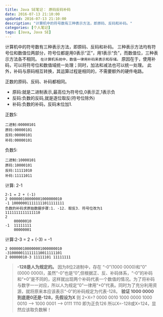 ```yaml
---
title: Java SE笔记： 原码反码补码
date: 2016-07-13 21:10:00
updated: 2016-07-13 21:10:00
description: "计算机中的符号数有三种表示方法，即原码、反码和补码。"
categories: [个人笔记]
tags: [Java, Java SE]
---
```


计算机中的符号数有三种表示方法，即原码、反码和补码。
三种表示方法均有符号位和数值位两部分，符号位都是用0表示“正”，用1表示“负”，而数值位，三种表示方法各不相同。
`在计算机系统中，数值一律用补码来表示和存储。`
原因在于，使用补码，可以将符号位和数值域统一处理；同时，加法和减法也可以统一处理。
此外，补码与原码相互转换，其运算过程是相同的，不需要额外的硬件电路。

正数的原码、反码、补码都相同。
- 原码:就是二进制表示,最高位为符号位,0表示正,1表示负
- 反码:负数的反码,就是逐位取反(符号位除外)
- 补码:负数的补码，反码末位加1.

正数5:
```
二进制:00000101
原码:00000101
反码:00000101
补码:00000101
```

负数5:
```
二进制:10000101
原码:10000101
反码:11111010
补码:11111011
```

计算: 2-1
```
2-1 = 2 + (-1)
2 000000100000001000000010
-1 100000011111111011111111
负数的补码求原始数据步骤:1. -12. 取反3. 符号位改为1
1111111111111110
2
    00000010 
-1  11111111
    00000001
```

计算:2-3 = 2 + (-3) = -1
```
2 000000100000001000000010
-3100000111111110011111101
2 00000010-3 11111101 11111111
```

> **-128是人为规定的。**
> 因为8位2进制中，存在 “-0”(1000 0000)和"0"(0000 0000)，虽然“-0”也是“0”,但根据正、反、补码体系，“-0”的补码和“+0”是不同的，这样就出现两个补码代表一个数值的情况。为了将补码与数字一一对应，所以人为规定“0”一律用“+0”代表。同时为了充分利用资源，就将原来本应该表示“-0”的补码规定为代表-128。
> **验证 1000 0000 到底是0还是-128，先假设为X**
> 则     2+X=?
>             0000 0010
>             1000 0000
>             1000 0010       -->     1000 0001      -->      0111 1110
>             即为正负126
> 所以X=-128或X=124，显然应该取负数解！